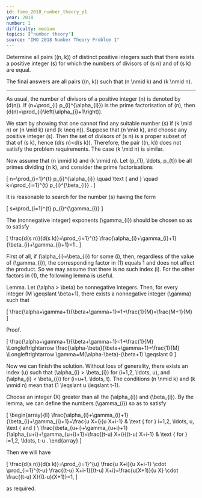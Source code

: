 ```yaml
---
id: fimo_2018_number_theory_p1
year: 2018
number: 1
difficulty: medium
topics: ["number theory"]
source: "IMO 2018 Number Theory Problem 1"
---
```


Determine all pairs \((n, k)\) of distinct positive integers such that there exists a positive integer \(s\) for which the numbers of divisors of \(s n\) and of \(s k\) are equal.

The final answers are all pairs \((n, k)\) such that \(n \nmid k\) and \(k \nmid n\).

---
As usual, the number of divisors of a positive integer \(n\) is denoted by \(d(n)\). If \(n=\prod_{i} p_{i}^{\alpha_{i}}\) is the prime factorisation of \(n\), then \(d(n)=\prod_{i}\left(\alpha_{i}+1\right)\).

We start by showing that one cannot find any suitable number \(s\) if \(k \mid n\) or \(n \mid k\) (and \(k \neq n)\). Suppose that \(n \mid k\), and choose any positive integer \(s\). Then the set of divisors of \(s n\) is a proper subset of that of \(s k\), hence \(d(s n)<d(s k)\). Therefore, the pair \((n, k)\) does not satisfy the problem requirements. The case \(k \mid n\) is similar.

Now assume that \(n \nmid k\) and \(k \nmid n\). Let \(p_{1}, \ldots, p_{t}\) be all primes dividing \(n k\), and consider the prime factorisations

\[
n=\prod_{i=1}^{t} p_{i}^{\alpha_{i}} \quad \text { and } \quad k=\prod_{i=1}^{t} p_{i}^{\beta_{i}} .
\]

It is reasonable to search for the number \(s\) having the form

\[
s=\prod_{i=1}^{t} p_{i}^{\gamma_{i}}
\]

The (nonnegative integer) exponents \(\gamma_{i}\) should be chosen so as to satisfy

\[
\frac{d(s n)}{d(s k)}=\prod_{i=1}^{t} \frac{\alpha_{i}+\gamma_{i}+1}{\beta_{i}+\gamma_{i}+1}=1 .
\]

First of all, if \(\alpha_{i}=\beta_{i}\) for some \(i\), then, regardless of the value of \(\gamma_{i}\), the corresponding factor in (1) equals 1 and does not affect the product. So we may assume that there is no such index \(i\). For the other factors in (1), the following lemma is useful.

Lemma. Let \(\alpha > \beta\) be nonnegative integers. Then, for every integer \(M \geqslant \beta+1\), there exists a nonnegative integer \(\gamma\) such that

\[
\frac{\alpha+\gamma+1}{\beta+\gamma+1}=1+\frac{1}{M}=\frac{M+1}{M}
\]

Proof.

\[
\frac{\alpha+\gamma+1}{\beta+\gamma+1}=1+\frac{1}{M} \Longleftrightarrow \frac{\alpha-\beta}{\beta+\gamma+1}=\frac{1}{M} \Longleftrightarrow \gamma=M(\alpha-\beta)-(\beta+1) \geqslant 0
\]

Now we can finish the solution. Without loss of generality, there exists an index \(u\) such that \(\alpha_{i} > \beta_{i}\) for \(i=1,2, \ldots, u\), and \(\alpha_{i} < \beta_{i}\) for \(i=u+1, \ldots, t\). The conditions \(n \nmid k\) and \(k \nmid n\) mean that \(1 \leqslant u \leqslant t-1\).

Choose an integer \(X\) greater than all the \(\alpha_{i}\) and \(\beta_{i}\). By the lemma, we can define the numbers \(\gamma_{i}\) so as to satisfy

\[
\begin{array}{ll}
\frac{\alpha_{i}+\gamma_{i}+1}{\beta_{i}+\gamma_{i}+1}=\frac{u X+i}{u X+i-1} & \text { for } i=1,2, \ldots, u, \text { and } \\
\frac{\beta_{u+i}+\gamma_{u+i}+1}{\alpha_{u+i}+\gamma_{u+i}+1}=\frac{(t-u) X+i}{(t-u) X+i-1} & \text { for } i=1,2, \ldots, t-u .
\end{array}
\]

Then we will have

\[
\frac{d(s n)}{d(s k)}=\prod_{i=1}^{u} \frac{u X+i}{u X+i-1} \cdot \prod_{i=1}^{t-u} \frac{(t-u) X+i-1}{(t-u) X+i}=\frac{u(X+1)}{u X} \cdot \frac{(t-u) X}{(t-u)(X+1)}=1,
\]

as required.
